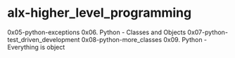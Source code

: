# alx-higher_level_programming
0x05-python-exceptions
0x06. Python - Classes and Objects
0x07-python-test_driven_development
0x08-python-more_classes
0x09. Python - Everything is object

